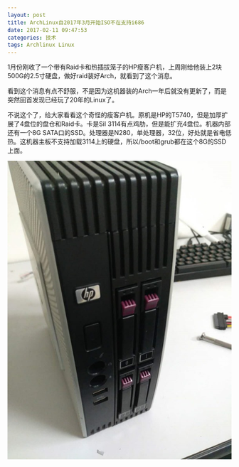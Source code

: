 ```yaml
---
layout: post
title: ArchLinux自2017年3月开始ISO不在支持i686
date: 2017-02-11 09:47:53
categories: 技术
tags: Archlinux Linux
---
```


1月份刚收了一个带有Raid卡和热插拔笼子的HP瘦客户机，上周刚给他装上2块500G的2.5寸硬盘，做好raid装好Arch，就看到了这个消息。

看到这个消息有点不舒服，不是因为这机器装的Arch一年后就没有更新了，而是突然回首发现已经玩了20年的Linux了。

不说这个了，给大家看看这个奇怪的瘦客户机。原机是HP的T5740，但是加厚扩展了4盘位的盘仓和Raid卡。卡是Sil 3114有点鸡肋，但是能扩充4盘位。机器内部还有一个8G SATA口的SSD。处理器是N280，单处理器，32位，好处就是省电低热。这机器主板不支持加载3114上的硬盘，所以/boot和grub都在这个8G的SSD上面。

![](/images/2017/02/638597461837233419-1.jpg)
